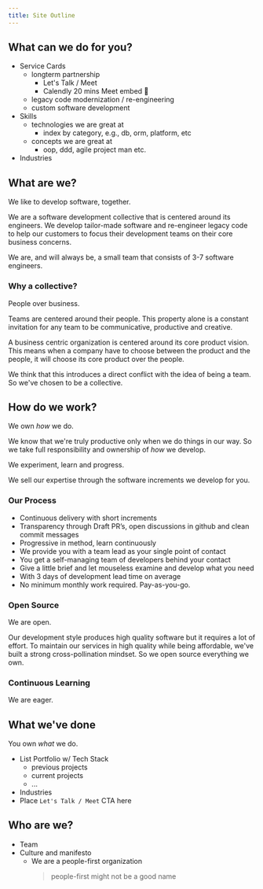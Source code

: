 ```yaml
---
title: Site Outline
---
```


## What can we do for you?

<!-- TODO -->

- Service Cards
  - longterm partnership
    - Let's Talk / Meet
    - Calendly 20 mins Meet embed :thinking:
  - legacy code modernization / re-engineering
  - custom software development
- Skills
  - technologies we are great at
    - index by category, e.g., db, orm, platform, etc
  - concepts we are great at
    - oop, ddd, agile project man etc.
- Industries

## What are we?

We like to develop software, together.

We are a software development collective that is centered around its engineers.
We develop tailor-made software and re-engineer legacy code to help our
customers to focus their development teams on their core business concerns.

We are, and will always be, a small team that consists of 3-7 software
engineers.

### Why a collective?

People over business.

Teams are centered around their people. This property alone is a constant
invitation for any team to be communicative, productive and creative.

A business centric organization is centered around its core product vision. This
means when a company have to choose between the product and the people, it will
choose its core product over the people.

We think that this introduces a direct conflict with the idea of being a team.
So we've chosen to be a collective.

## How do we work?

We own _how_ we do.

We know that we're truly productive only when we do things in our way. So we
take full responsibility and ownership of _how_ we develop.

We experiment, learn and progress.

We sell our expertise through the software increments we develop for you.

### Our Process

<!-- TODO -->

- Continuous delivery with short increments
- Transparency through Draft PR’s, open discussions in github and clean commit
  messages
- Progressive in method, learn continuously
- We provide you with a team lead as your single point of contact
- You get a self-managing team of developers behind your contact
- Give a little brief and let mouseless examine and develop what you need
- With 3 days of development lead time on average
- No minimum monthly work required. Pay-as-you-go.

### Open Source

We are open.

Our development style produces high quality software but it requires a lot of
effort. To maintain our services in high quality while being affordable, we've
built a strong cross-pollination mindset. So we open source everything we own.

### Continuous Learning

<!-- TODO -->

We are eager.

<!-- I AM HERE -->

## What we've done

<!-- TODO -->

You own _what_ we do.

- List Portfolio w/ Tech Stack
  - previous projects
  - current projects
  - ...
- Industries
- Place `Let's Talk / Meet` CTA here

## Who are we?

<!-- TODO -->

- Team
- Culture and manifesto
  - We are a people-first organization
    > people-first might not be a good name
